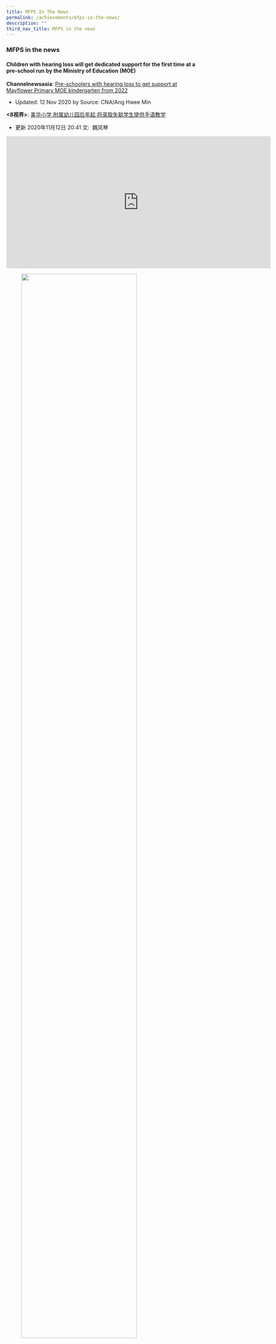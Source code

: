 ```yaml
---
title: MFPS In The News
permalink: /achievements/mfps-in-the-news/
description: ""
third_nav_title: MFPS in the news
---
```

### **MFPS in the news**
#### **Children with hearing loss will get dedicated support for the first time at a pre-school run by the Ministry of Education (MOE)**
**Channelnewsasia**: [Pre-schoolers with hearing loss to get support at Mayflower Primary MOE kindergarten from 2022](https://www.channelnewsasia.com/news/singapore/children-hearing-loss-mayflower-primary-moe-kindergarten-13522822)

*   Updated: 12 Nov 2020 by Source: CNA/Ang Hwee Min

**<8视界>**: [美华小学 附属幼儿园后年起 将录取失聪学生提供手语教学](https://www.8world.com/news/singapore/article/mayflower-kindergarten-pre-sch-children-with-hearing-loss-benefit-from-support-1307991)

*   更新 2020年11月12日 20:41 文:  魏凤琴

<iframe width="700" height="350" src="https://www.youtube.com/embed/FgPyYRL0HHY" title="MFPS in the news" frameborder="0" allow="accelerometer; autoplay; clipboard-write; encrypted-media; gyroscope; picture-in-picture" allowfullscreen></iframe>

<figure>
<p><a href="https://www.8world.com/stories/morning-express/morning-express-covid-engineering-good-vodcast-1161056">
<img src="/images/mfps%20in%20the%20news%201.png" 
		 style="width:85%"></a></p>
<figcaption><strong>  MFPS students benefiting from goodwill of the Community
 </strong></figcaption>
</figure>

<p><a href="https://www.facebook.com/NationalHealthcareGroupPolyclinics/photos/a.179280876331719/345704116356060/?type=3">
<img style="width:75%" src="/images/mfps%20in%20the%20news%202a.jpg">
</a></p>

<p><a href="https://www.facebook.com/NationalHealthcareGroupPolyclinics/photos/a.179280876331719/345704093022729/?type=3">
<img style="width:75%" src="/images/mfps%20in%20the%20news%203a.jpg">
</a></p>

<iframe width="560" height="315" src="https://www.youtube.com/embed/bUNoB-Uh8-s" title="MFPS Sings Together NDP 2020" frameborder="0" allow="accelerometer; autoplay; clipboard-write; encrypted-media; gyroscope; picture-in-picture" allowfullscreen></iframe>

**< MFPS Sing Together NDP 2020 >**

<iframe width="700" height="350" src="https://www.youtube.com/embed/fhLl2qxG9PI" title="Mayflower Primary School" frameborder="0" allow="accelerometer; autoplay; clipboard-write; encrypted-media; gyroscope; picture-in-picture" allowfullscreen></iframe>

**< MFPS Support the Fights >**

<img style="width:75%" src="/images/mfps%20in%20the%20news%204.jpg">

 **2018**
 *   Children with hearing loss settling into Primary 1 at Mayflower Primary School  _**(Source:   [The Straits Times](http://www.straitstimes.com/singapore/education/children-with-hearing-loss-settling-into-primary-1-at-mayflower-primary-school)  , February 5 2018)**_ 
*   Hearing-impaired children adapting to mainstream school at Mayflower Primary  **_(Source:  [Channel News Asia](https://www.channelnewsasia.com/news/singapore/mayflower-primary-school-deaf-children-students-9930646)  , February 6 2018)_**
*   Nurfasha antara 6 pelajar kurang daya pendengaran sertai Darjah 1 Sekolah Rendah Mayflower  **_(Source:  [Berita Mediacorp Suria](https://berita.mediacorp.sg/mobilem/singapore/nurfasha-antara-6-pelajar-kurang-daya-pendengaran-sertai-darjah/3952408.html)  , February 5 2018)_**

 **2017**
 *   Mayflower Primary School Institutes Snack Breaks during Curriculum Hours  **_(Source:   [The Straits Times](http://www.straitstimes.com/singapore/education/parents-fret-over-pupils-late-lunches-despite-snack-breaks)  , January 17 2017)_**
*   Mayflower Primary School's New Approach to Education Fair  **_(Source:   [The Straits Times](http://www.straitstimes.com/singapore/education/do-more-to-raise-awareness-of-programme-observers)  , March 12 2017)_**
*   Redefining DSA at Mayflower Primary School  **_(Source:   [Channel 8 News](http://www.channel8news.sg/news8/singapore/20170407-wld-dsa/3661180.html) website unavailable , April 7 2017)_**

 **2016**
 *   Using drama to teach pupils maths concepts  **_(Source:  [The Straits Times](http://www.straitstimes.com/singapore/education/using-drama-to-teach-pupils-maths-concepts)  , March 14 2016)_**
*   Drama-based teaching on the rise  **_(Source:  [The Straits Times](http://www.straitstimes.com/singapore/education/drama-based-teaching-on-the-rise)  , March 14 2016)_**

**2015**
*   Mayflower Primary 6 pupil was the top speller at the inaugural RHB Spelling Masters 2015 in Kuala Lumpur     _**(Source:  [The Straits Times](http://www.straitstimes.com/singapore/p6-pupil-is-top-speller-in-spore-malaysia-contest)  , November 23 2015)**_                                                               
    
*   _[MFPS Alumnus, Jerome Lim Jit Hor, recipient of MOE Teaching Scholarship (Overseas)](https://staging.dumgjq4ikmf5k.amplifyapp.com/achievements/mfps-in-the-news/alumnus/)_   
    
*   Global Art Project, Frequencies with London-Based Artist, Oscar Murillo, to be featured at the 2015 edition of Venice Biennale _**(Source:  [Singapore MCCY Facebook](https://www.facebook.com/SingaporeMCCY/posts/962100750514727)  )**_

**2014**
*   _Developing Musical Talents at Mayflower Primary School_   , special feature by the Ministry of Education  _**(Source:**_   _**[Ministry of Education Singapore Youtube](https://www.youtube.com/watch?v=N7eFt1EBEvI)  , September 15 2014)**_

*   Visit by Ms Indranee Rajah, Senior Minister of State, Ministry of Law & Ministry of Education to Mayflower Primary School  _**(Source:  [Ms Indranee Rajah's Facebook](https://www.facebook.com/media/set/?set=a.1003804126303223.1073742000.209473372402973&type=1)  , November 13 2014)**_

*   Mr Heng Swee Keat, Minister for Education, at the MOE ExCEL Fest 2014, experiencing our Teaching Though the Arts Project (TTAP), in partnership with the National Arts Council  _**(Source:  [Mr Heng Swee Keat's Facebook](https://www.facebook.com/hengsweekeat/photos/a.202086256496574.46462.195137123858154/690606627644532/)  , April 12 2014)**_

*   Mr Heng Swee Keat, Minister for Education, sharing the success story of Ms Yeo Jing Ying (MFPS Class of 2011) in the video, The HeART of Teaching (at 1’50”) at the 2014 MOE Workplan Seminar  _**(Source:  [Ministry of Education Singapore](http://www.moe.gov.sg/media/speeches/2014/09/23/keynote-address-by-mr-heng-swee-keat-at-the-ministry-of-education-work-plan-seminar-2014.php)  , September 23 2014)** **website unavailable**_

*   Mr Heng Swee Keat, Minister for Education, commending our MFPS Alumni, including Ms Yeo Jing Ying, on their service to their alma mater  _**(Source:  [Mr Heng Swee Keat's Facebook](https://www.facebook.com/hengsweekeat/posts/683806384991223)  , March 27 2014)**_

*   National Arts Council feature on Teaching Through the Arts Project (TTAP) schools  _**(Source:   [National Arts Council](https://aep.nac.gov.sg/nacaep/nacaep/programmes-and-schemes/Teaching-Through-the-Arts-Programme.html)  )** **website unavailable**_

**2013**
*   Guest of Honour, Mr Seng Han Thong, Member of Parliament and grassroots adviser for Ang Mo Kio GRC, at the 2013 Aesthetics Milestone heARTs in the Community Event  _**(Source:  [Mr Sean Han Thong's](https://www.facebook.com/Hanthong/videos/10151452791986821/)  Facebook &  [Yio Chu Kang CC Facebook](https://www.facebook.com/yck.ccc/posts/520168068042579)  , May 19 2013)**_

**2012**
*   Visit by Dr Yaacob Ibrahim, then Minister for Information, Communications and the Arts to Mayflower Primary School on 25 July 2012  **_(Source:  [Mr Yaacob Ibrahim's Facebook](https://www.facebook.com/yaacobibrahim/posts/350003391741253)  , July 25 2012)_**
